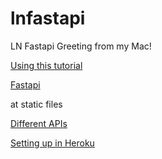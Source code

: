 # lnfastapi
LN Fastapi
Greeting from my Mac!

[Using this tutorial](https://levelup.gitconnected.com/building-a-website-starter-with-fastapi-92d077092864)

[Fastapi](https://fastapi.tiangolo.com/)

at static files

[Different APIs](https://levelup.gitconnected.com/5-advance-features-of-fastapi-you-should-try-7c0ac7eebb3e)

[Setting up in Heroku](https://towardsdatascience.com/how-to-deploy-your-fastapi-app-on-heroku-for-free-8d4271a4ab9)
